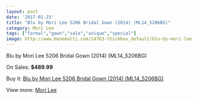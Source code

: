 ```yaml
---
layout: post
date: '2017-01-23'
title: "Blu by Mori Lee 5206 Bridal Gown (2014) (ML14_5206BG)"
category: Mori Lee
tags: ["formal","gown","sale","unique","special"]
image: http://www.benemulti.com/14763-thickbox_default/blu-by-mori-lee-5206-bridal-gown-2014-ml145206bg.jpg
---
```

Blu by Mori Lee 5206 Bridal Gown (2014) (ML14_5206BG)

On Sales: **$489.99**
<a href="https://www.benemulti.com/en/mori-lee/5638-blu-by-mori-lee-5206-bridal-gown-2014-ml145206bg.html"><amp-img layout="responsive" width="600" height="600" src="//www.benemulti.com/14763-thickbox_default/blu-by-mori-lee-5206-bridal-gown-2014-ml145206bg.jpg" alt="Blu by Mori Lee 5206 Bridal Gown (2014) (ML14_5206BG) 0" /></a>
<a href="https://www.benemulti.com/en/mori-lee/5638-blu-by-mori-lee-5206-bridal-gown-2014-ml145206bg.html"><amp-img layout="responsive" width="600" height="600" src="//www.benemulti.com/14765-thickbox_default/blu-by-mori-lee-5206-bridal-gown-2014-ml145206bg.jpg" alt="Blu by Mori Lee 5206 Bridal Gown (2014) (ML14_5206BG) 1" /></a>
<a href="https://www.benemulti.com/en/mori-lee/5638-blu-by-mori-lee-5206-bridal-gown-2014-ml145206bg.html"><amp-img layout="responsive" width="600" height="600" src="//www.benemulti.com/14764-thickbox_default/blu-by-mori-lee-5206-bridal-gown-2014-ml145206bg.jpg" alt="Blu by Mori Lee 5206 Bridal Gown (2014) (ML14_5206BG) 2" /></a>

Buy it: [Blu by Mori Lee 5206 Bridal Gown (2014) (ML14_5206BG)](https://www.benemulti.com/en/mori-lee/5638-blu-by-mori-lee-5206-bridal-gown-2014-ml145206bg.html "Blu by Mori Lee 5206 Bridal Gown (2014) (ML14_5206BG)")

View more: [Mori Lee](https://www.benemulti.com/en/50-mori-lee "Mori Lee")